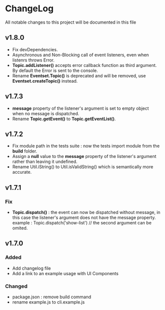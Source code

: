 # ChangeLog
All notable changes to this project will be documented in this file

## v1.8.0
- Fix devDependencies.
- Asynchronous and Non-Blocking call of event listeners, even when listenrs throws Error.
- **Topic.addListener()** accepts error callback function as third argument. 
  By default the Error is sent to the console.
- Rename **Eventset.Topic()** is deprecated and will be removed, use **Eventset.createTopic()** instead.

## v1.7.3
- **message** property of the listener's argument is set to 
empty object when no message is dispatched.
- Rename **Topic.getEvent()** to **Topic.getEventList()**.

## v1.7.2
- Fix module path in the tests suite : now the tests import module from the **build** folder.
- Assign a **null** value to the **message** property of the listener's argument
rather than leaving it undefined.
- Rename Util.iString() to Util.isValidString() which is semantically more accurate.

## v1.7.1
### Fix
- **Topic.dispatch()** : the event can now be dispatched without message,
in this case the listener's argument does not have the message property.  
example : Topic.dispatch('show-list') // the second argument can be omited.

## v1.7.0
### Added
- Add changelog file
- Add a link to an example usage with UI Components

### Changed
- package.json : remove build command
- rename example.js to cli.example.js
